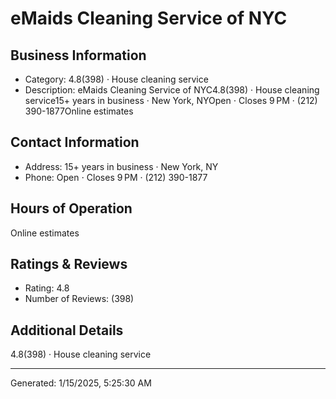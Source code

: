 # eMaids Cleaning Service of NYC

## Business Information
- Category: 4.8(398) · House cleaning service
- Description: eMaids Cleaning Service of NYC4.8(398) · House cleaning service15+ years in business · New York, NYOpen ⋅ Closes 9 PM · (212) 390-1877Online estimates

## Contact Information
- Address: 15+ years in business · New York, NY
- Phone: Open ⋅ Closes 9 PM · (212) 390-1877


## Hours of Operation
Online estimates

## Ratings & Reviews
- Rating: 4.8
- Number of Reviews: (398)

## Additional Details
4.8(398) · House cleaning service

---
Generated: 1/15/2025, 5:25:30 AM